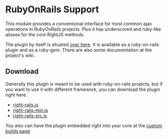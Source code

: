 # RubyOnRails Support

This module provides a conventional interface for most common ajax operations in RubyOnRails projects.
Plus it has underscored and ruby-like aliases for the core RightJS methods.

The plugin by itself is situated [over here](http://github.com/MadRabbit/right-rails).
It is available as a ruby-on-rails plugin and as a ruby-gem. There are also some documentation at the project's wiki.

## Download

Generally this plugin is meant to be used with ruby-on-rails projects, but if you want to use
it with different framework, you can download the plugin right here.

* [right-rails.js](/builds/goods/right-rails.js)
* [right-rails-min.js](/builds/goods/right-rails-min.js)
* [right-rails-src.js](/builds/goods/right-rails-src.js)

You also can have the plugin embedded right into your core at the [custom builds page](<%= builds_path %>)